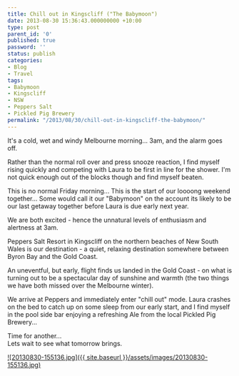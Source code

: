 ```yaml
---
title: Chill out in Kingscliff ("The Babymoon")
date: 2013-08-30 15:36:43.000000000 +10:00
type: post
parent_id: '0'
published: true
password: ''
status: publish
categories:
- Blog
- Travel
tags:
- Babymoon
- Kingscliff
- NSW
- Peppers Salt
- Pickled Pig Brewery
permalink: "/2013/08/30/chill-out-in-kingscliff-the-babymoon/"
---
```

It's a cold, wet and windy Melbourne morning... 3am, and the alarm goes off.

Rather than the normal roll over and press snooze reaction, I find myself rising quickly and competing with Laura to be first in line for the shower. I'm not quick enough out of the blocks though and find myself beaten.

This is no normal Friday morning... This is the start of our loooong weekend together... Some would call it our "Babymoon" on the account its likely to be our last getaway together before Laura is due early next year.

We are both excited - hence the unnatural levels of enthusiasm and alertness at 3am.

Peppers Salt Resort in Kingscliff on the northern beaches of New South Wales is our destination - a quiet, relaxing destination somewhere between Byron Bay and the Gold Coast.

An uneventful, but early, flight finds us landed in the Gold Coast - on what is turning out to be a spectacular day of sunshine and warmth (the two things we have both missed over the Melbourne winter).

We arrive at Peppers and immediately enter "chill out" mode. Laura crashes on the bed to catch up on some sleep from our early start, and I find myself in the pool side bar enjoying a refreshing Ale from the local Pickled Pig Brewery...

Time for another...  
Lets wait to see what tomorrow brings.

[![20130830-155136.jpg]({{ site.baseurl }}/assets/images/20130830-155136.jpg)](http://modrich.files.wordpress.com/2013/08/20130830-155136.jpg)

